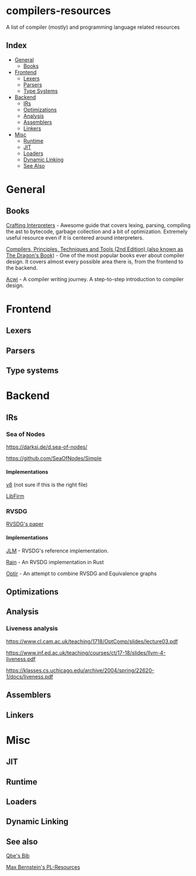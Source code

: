 # compilers-resources
A list of compiler (mostly) and programming language related resources

## Index
- [General](#general)
  - [Books](#books)
- [Frontend](#frontend)
  - [Lexers](#lexers)
  - [Parsers](#parsers)
  - [Type Systems](#type-systems)
- [Backend](#backend)
    - [IRs](#irs)
    - [Optimizations](#optimizations)
    - [Analysis](#analysis)
    - [Assemblers](#assemblers)
    - [Linkers](#linkers)
- [Misc](#misc)
    - [Runtime](#runtime)
    - [JIT](#jit)
    - [Loaders](#loaders)
    - [Dynamic Linking](#dynamic-linking)
    - [See Also](#see-also)


# General
## Books
[Crafting Interpreters](https://craftinginterpreters.com/) - Awesome guide that covers lexing, parsing, compiling the ast to bytecode, garbage collection and a bit of optimization.
Extremely useful resource even if it is centered around interpreters.

[Compilers, Principles, Techniques and Tools (2nd Edition) (also known as The Dragon's Book)](https://github.com/qshadun/books/blob/master/Compilers%20Principles%20Techniques%20and%20Tools%20(2nd%20Edition)%20.pdf) - One of the most popular books
ever about compiler design. It covers almost every possible area there is, from the frontend to the backend.

[Acwj](https://github.com/DoctorWkt/acwj) - A compiler writing journey. A step-to-step introduction to compiler design.

# Frontend
## Lexers
## Parsers
## Type systems

# Backend
## IRs
### Sea of Nodes
https://darksi.de/d.sea-of-nodes/

https://github.com/SeaOfNodes/Simple

#### Implementations
[v8](https://github.com/v8/v8/blob/main/src/compiler/turbofan-graph.h) (not sure if this is the right file)

[LibFirm](https://github.com/libfirm/libfirm/tree/master/ir/ir)

### RVSDG
[RVSDG's paper](https://arxiv.org/pdf/1912.05036)
#### Implementations
[JLM](https://github.com/phate/jlm) - RVSDG's reference implementation.

[Rain](https://gitlab.com/old-rain-lang/rain-ir) - An RVSDG implementation in Rust

[Optir](https://github.com/jameysharp/optir) - An attempt to combine RVSDG and Equivalence graphs

## Optimizations
## Analysis
### Liveness analysis
https://www.cl.cam.ac.uk/teaching/1718/OptComp/slides/lecture03.pdf

https://www.inf.ed.ac.uk/teaching/courses/ct/17-18/slides/llvm-4-liveness.pdf

https://klasses.cs.uchicago.edu/archive/2004/spring/22620-1/docs/liveness.pdf

## Assemblers
## Linkers

# Misc
## JIT
## Runtime
## Loaders
## Dynamic Linking
## See also
[Qbe's Bib](https://c9x.me/compile/bib)

[Max Bernstein's PL-Resources](https://bernsteinbear.com/pl-resources/)
